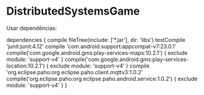 # DistributedSystemsGame

Usar dependências:

dependencies {
    compile fileTree(include: ['*.jar'], dir: 'libs')
    testCompile 'junit:junit:4.12'
    compile 'com.android.support:appcompat-v7:23.0.1'
    compile('com.google.android.gms:play-services-maps:10.2.1') {
        exclude module: 'support-v4'
    }
    compile('com.google.android.gms:play-services-location:10.2.1') {
        exclude module: 'support-v4'
    }
    compile 'org.eclipse.paho:org.eclipse.paho.client.mqttv3:1.0.2'
    compile('org.eclipse.paho:org.eclipse.paho.android.service:1.0.2') {
        exclude module: 'support-v4'
    }
}
